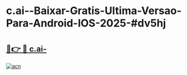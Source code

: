 # c.ai--Baixar-Gratis-Ultima-Versao-Para-Android-IOS-2025-#dv5hj

# <h2><a href="https://ainizakaria.my?title=c.ai-&ref=24M">🔗👉 🔴 c.ai-</a></h2>

[![acn](https://github.com/user-attachments/assets/0f9c940e-d8b0-45ae-aac7-cd30a18b3e1c)](https://ainizakaria.my?title=c.ai-&ref=24M)

